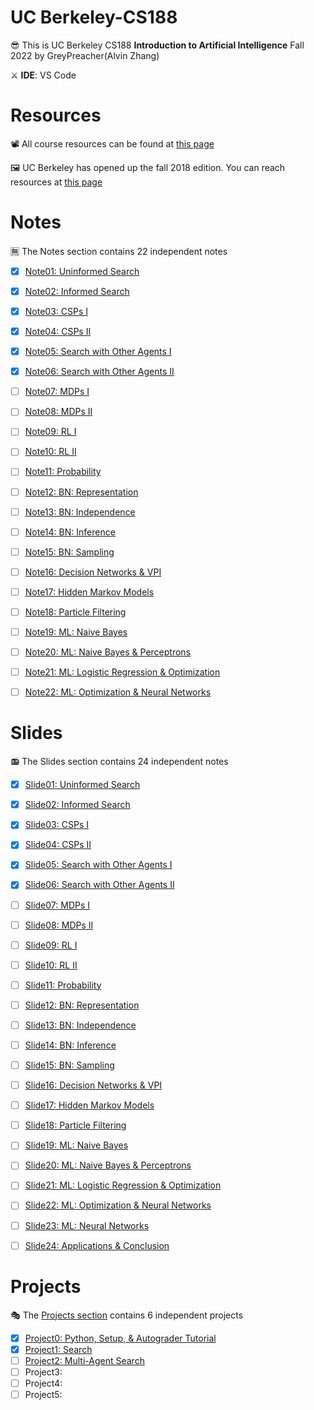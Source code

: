 # UC Berkeley-CS188
😎 This is UC Berkeley CS188 **Introduction to Artificial Intelligence** Fall 2022 by GreyPreacher(Alvin Zhang)

⚔ **IDE**: VS Code

# Resources
📽 All course resources can be found at [this page](https://inst.eecs.berkeley.edu/~cs188/fa22/)

🖼 UC Berkeley has opened up the fall 2018 edition. You can reach resources at [this page](https://inst.eecs.berkeley.edu/~cs188/fa18/index.html)  

# Notes
🈚 The Notes section contains 22 independent notes
- [x] [Note01: Uninformed Search](https://github.com/Ouhznehc/CS188-Pacman/blob/main/Notes/1.%20Uninformed%20Search.pdf)
- [x] [Note02: Informed Search](https://github.com/Ouhznehc/CS188-Pacman/blob/main/Notes/2.%20Informed%20Search.pdf)
- [x] [Note03: CSPs I](https://github.com/Ouhznehc/CS188-Pacman/blob/main/Notes/3.%20CSPs%20I.pdf)
- [x] [Note04: CSPs II](https://github.com/Ouhznehc/CS188-Pacman/blob/main/Notes/4.%20CSPs%20II.pdf)
- [x] [Note05: Search with Other Agents I](https://github.com/Ouhznehc/CS188-Pacman/blob/main/Notes/5.%20Search%20with%20Other%20Agents%20I.pdf) 
- [x] [Note06: Search with Other Agents II](https://github.com/Ouhznehc/CS188-Pacman/blob/main/Notes/6.%20Search%20with%20Other%20Agents%20II.pdf)
- [ ] [Note07: MDPs I](https://github.com/Ouhznehc/CS188-Pacman/blob/main/Notes/7.%20MDPs%20I.pdf) 
- [ ] [Note08: MDPs II](https://github.com/Ouhznehc/CS188-Pacman/blob/main/Notes/8.%20MDPs%20II.pdf)
- [ ] [Note09: RL I](https://github.com/Ouhznehc/CS188-Pacman/blob/main/Notes/9.%20RL%20I.pdf)
- [ ] [Note10: RL II](https://github.com/Ouhznehc/CS188-Pacman/blob/main/Notes/10.%20RL%20II.pdf)
- [ ] [Note11: Probability](https://github.com/Ouhznehc/CS188-Pacman/blob/main/Notes/11.%20Probability.pdf)
- [ ] [Note12: BN: Representation](https://github.com/Ouhznehc/CS188-Pacman/blob/main/Notes/12.%20BN-%20Representation.pdf)
- [ ] [Note13: BN: Independence](https://github.com/Ouhznehc/CS188-Pacman/blob/main/Notes/13.%20BN-%20Independence.pdf)
- [ ] [Note14: BN: Inference](https://github.com/Ouhznehc/CS188-Pacman/blob/main/Notes/14.%20BN-%20Inference.pdf)
- [ ] [Note15: BN: Sampling](https://github.com/Ouhznehc/CS188-Pacman/blob/main/Notes/15.%20BN-%20Sampling.pdf)
- [ ] [Note16: Decision Networks & VPI](https://github.com/Ouhznehc/CS188-Pacman/blob/main/Notes/16.%20Decision%20Networks%20%26%20VPI.pdf)
- [ ] [Note17: Hidden Markov Models](https://github.com/Ouhznehc/CS188-Pacman/blob/main/Notes/17.%20Hidden%20Markov%20Models.pdf)
- [ ] [Note18: Particle Filtering](https://github.com/Ouhznehc/CS188-Pacman/blob/main/Notes/18.%20Particle%20Filtering.pdf)
- [ ] [Note19: ML: Naive Bayes](https://github.com/Ouhznehc/CS188-Pacman/blob/main/Notes/19.%20ML-%20Naive%20Bayes.pdf)
- [ ] [Note20: ML: Naive Bayes & Perceptrons](https://github.com/Ouhznehc/CS188-Pacman/blob/main/Notes/20.%20ML-%20Naive%20Bayes%20%26%20Perceptrons.pdf) 
- [ ] [Note21: ML: Logistic Regression & Optimization](https://github.com/Ouhznehc/CS188-Pacman/blob/main/Notes/21.%20ML-%20Logistic%20Regression%20%26%20Optimization.pdf)
- [ ] [Note22: ML: Optimization & Neural Networks](https://github.com/Ouhznehc/CS188-Pacman/blob/main/Notes/22.%20ML-%20Optimization%20%26%20Neural%20Networks.pdf)



# Slides
📻 The Slides section contains 24 independent notes
- [x] [Slide01: Uninformed Search](https://github.com/Ouhznehc/UCBerkeley-CS188/blob/main/Slides/1.%20Uninformed%20Search.pdf)
- [x] [Slide02: Informed Search](https://github.com/Ouhznehc/UCBerkeley-CS188/blob/main/Slides/2.%20Informed%20Search.pdf)
- [x] [Slide03: CSPs I](https://github.com/Ouhznehc/UCBerkeley-CS188/blob/main/Slides/3.%20CSPs%20I.pdf)
- [x] [Slide04: CSPs II](https://github.com/Ouhznehc/CS188-Pacman/blob/main/Slides/4.%20CSPs%20II.pdf)
- [x] [Slide05: Search with Other Agents I](https://github.com/Ouhznehc/CS188-Pacman/blob/main/Slides/5.%20Search%20with%20Other%20Agents%20I.pdf) 
- [x] [Slide06: Search with Other Agents II](https://github.com/Ouhznehc/CS188-Pacman/blob/main/Slides/6.%20Search%20with%20Other%20Agents%20II.pdf)
- [ ] [Slide07: MDPs I](https://github.com/Ouhznehc/CS188-Pacman/blob/main/Slides/7.%20MDPs%20I.pdf) 
- [ ] [Slide08: MDPs II](https://github.com/Ouhznehc/CS188-Pacman/blob/main/Slides/8.%20MDPs%20II.pdf)
- [ ] [Slide09: RL I](https://github.com/Ouhznehc/CS188-Pacman/blob/main/Slides/9.%20RL%20I.pdf)
- [ ] [Slide10: RL II](https://github.com/Ouhznehc/CS188-Pacman/blob/main/Slides/10.%20RL%20II.pdf)
- [ ] [Slide11: Probability](https://github.com/Ouhznehc/CS188-Pacman/blob/main/Slides/11.%20Probability.pdf)
- [ ] [Slide12: BN: Representation](https://github.com/Ouhznehc/CS188-Pacman/blob/main/Slides/12.%20BN-%20Representation.pdf)
- [ ] [Slide13: BN: Independence](https://github.com/Ouhznehc/CS188-Pacman/blob/main/Slides/13.%20BN-%20Independence.pdf)
- [ ] [Slide14: BN: Inference](https://github.com/Ouhznehc/CS188-Pacman/blob/main/Slides/14.%20BN-%20Inference.pdf)
- [ ] [Slide15: BN: Sampling](https://github.com/Ouhznehc/CS188-Pacman/blob/main/Slides/15.%20BN-%20Sampling.pdf)
- [ ] [Slide16: Decision Networks & VPI](https://github.com/Ouhznehc/CS188-Pacman/blob/main/Slides/16.%20Decision%20Networks%20%26%20VPI.pdf)
- [ ] [Slide17: Hidden Markov Models](https://github.com/Ouhznehc/CS188-Pacman/blob/main/Slides/17.%20Hidden%20Markov%20Models.pdf)
- [ ] [Slide18: Particle Filtering](https://github.com/Ouhznehc/CS188-Pacman/blob/main/Slides/18.%20Particle%20Filtering.pdf)
- [ ] [Slide19: ML: Naive Bayes](https://github.com/Ouhznehc/CS188-Pacman/blob/main/Slides/19.%20ML-%20Naive%20Bayes.pdf)
- [ ] [Slide20: ML: Naive Bayes & Perceptrons](https://github.com/Ouhznehc/CS188-Pacman/blob/main/Slides/20.%20ML-%20Naive%20Bayes%20%26%20Perceptrons.pdf) 
- [ ] [Slide21: ML: Logistic Regression & Optimization](https://github.com/Ouhznehc/CS188-Pacman/blob/main/Slides/21.%20ML-%20Logistic%20Regression%20%26%20Optimization.pdf)
- [ ] [Slide22: ML: Optimization & Neural Networks](https://github.com/Ouhznehc/CS188-Pacman/blob/main/Slides/22.%20ML-%20Optimization%20%26%20Neural%20Networks.pdf)
- [ ] [Slide23: ML: Neural Networks](https://github.com/Ouhznehc/UCBerkeley-CS188/blob/main/Slides/23.%20ML-%20Neural%20Networks.pdf)
- [ ] [Slide24: Applications & Conclusion](https://github.com/Ouhznehc/UCBerkeley-CS188/blob/main/Slides/24.%20Applications%20%26%20Conclusion.pdf)




# Projects

🎭 The [Projects section](https://inst.eecs.berkeley.edu/~cs188/fa22/projects/) contains 6 independent projects 
- [x] [Project0: Python, Setup, & Autograder Tutorial](https://github.com/Ouhznehc/CS188-Pacman/tree/main/Projects/tutorial)
- [x] [Project1: Search](https://github.com/Ouhznehc/CS188-Pacman/tree/main/Projects/search) 
- [ ] [Project2: Multi-Agent Search](https://github.com/Ouhznehc/UCBerkeley-CS188/tree/main/Projects/multiagent)
- [ ] Project3: 
- [ ] Project4: 
- [ ] Project5: 